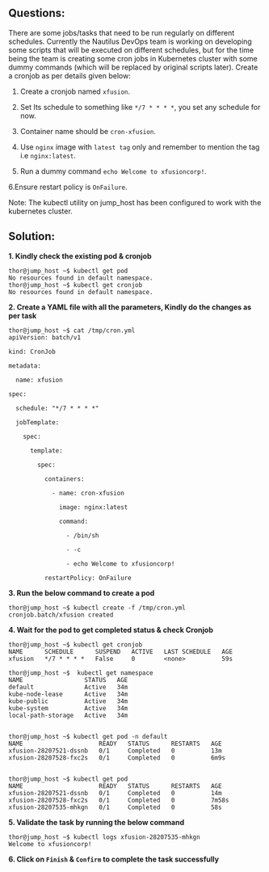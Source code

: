 

## Questions:

There are some jobs/tasks that need to be run regularly on different schedules. Currently the Nautilus DevOps team is working on developing some scripts that will be executed on different schedules, but for the time being the team is creating some cron jobs in Kubernetes cluster with some dummy commands (which will be replaced by original scripts later). Create a cronjob as per details given below:

1. Create a cronjob named `xfusion`.

2. Set Its schedule to something like `*/7 * * * *`, you set any schedule for now.

3. Container name should be `cron-xfusion`.

4. Use `nginx` image with `latest tag` only and remember to mention the tag i.e `nginx:latest`.

5. Run a dummy command `echo Welcome to xfusioncorp!`.

6.Ensure restart policy is `OnFailure`.

Note: The kubectl utility on jump_host has been configured to work with the kubernetes cluster.


## Solution:  

**1.  Kindly check the existing pod & cronjob**

```
thor@jump_host ~$ kubectl get pod
No resources found in default namespace.
thor@jump_host ~$ kubectl get cronjob
No resources found in default namespace.
```

**2.  Create a YAML  file with all the parameters,  Kindly do the changes as per task**

```
thor@jump_host ~$ cat /tmp/cron.yml
apiVersion: batch/v1

kind: CronJob

metadata:

  name: xfusion

spec:

  schedule: "*/7 * * * *"

  jobTemplate:

    spec:

      template:

        spec:

          containers:

            - name: cron-xfusion

              image: nginx:latest

              command:

                - /bin/sh

                - -c

                - echo Welcome to xfusioncorp!

          restartPolicy: OnFailure
```

**3. Run the below command to create a pod**

```
thor@jump_host ~$ kubectl create -f /tmp/cron.yml
cronjob.batch/xfusion created
```

**4.  Wait for the pod to get completed status & check Cronjob**

```
thor@jump_host ~$ kubectl get cronjob
NAME      SCHEDULE      SUSPEND   ACTIVE   LAST SCHEDULE   AGE
xfusion   */7 * * * *   False     0        <none>          59s

thor@jump_host ~$  kubectl get namespace
NAME                 STATUS   AGE
default              Active   34m
kube-node-lease      Active   34m
kube-public          Active   34m
kube-system          Active   34m
local-path-storage   Active   34m


thor@jump_host ~$ kubectl get pod -n default
NAME                     READY   STATUS      RESTARTS   AGE
xfusion-28207521-dssnb   0/1     Completed   0          13m
xfusion-28207528-fxc2s   0/1     Completed   0          6m9s


thor@jump_host ~$ kubectl get pod
NAME                     READY   STATUS      RESTARTS   AGE
xfusion-28207521-dssnb   0/1     Completed   0          14m
xfusion-28207528-fxc2s   0/1     Completed   0          7m58s
xfusion-28207535-mhkgn   0/1     Completed   0          58s
```

**5.  Validate the task by running the below command**

```
thor@jump_host ~$ kubectl logs xfusion-28207535-mhkgn
Welcome to xfusioncorp!
```

**6.  Click on `Finish` & `Confirm` to complete the task successfully**





